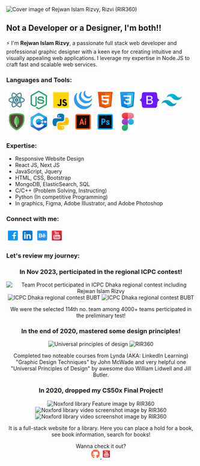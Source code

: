 ![Cover image of Rejwan Islam Rizvy, Rizvi (RIR360)](https://github.com/RIR360/RIR360/assets/50569315/b820c653-82e9-436d-b38f-9cebcbcc0789)

## Not a Developer or a Designer, I'm both!!

⚡ I'm **Rejwan Islam Rizvy**, a passionate full stack web developer and professional graphic designer with a keen eye for creating intuitive and visually appealing web applications. I leverage my expertise in Node.JS to craft fast and scalable web services.


### Languages and Tools:

<span>
<img title="React JS" alt="React icon " height="55px" src="./img/react.svg">
<img title="node JS" alt="node icon " height="55px" src="./img/node.svg">
<img title="javascript" alt="javascript icon " height="55px" src="./img/javascript.svg">
<img title="jquery" alt="jquery icon " height="55px" src="./img/jquery.svg">
<img title="html" alt="html icon " height="55px" src="./img/html.svg">
<img title="css" alt="css icon " height="55px" src="./img/css.svg">
<img title="bootstrap" alt="bootstrap icon " height="55px" src="./img/bootstrap.svg">
<img title="tailwind" alt="tailwind icon " height="55px" src="./img/tailwind.svg">
<img title="mongodb" alt="mongodb icon " height="55px" src="./img/mongodb.svg">
<!-- <img title="elasticsearch" alt="elasticsearch icon " height="55px" src="./img/elasticsearch.svg"> -->
<img title="cpp" alt="cpp icon " height="55px" src="./img/cpp.svg">
<img title="python" alt="python icon " height="55px" src="./img/python.svg">
<img title="illustrator" alt="illustrator icon " height="55px" src="./img/illustrator.svg">
<img title="photoshop" alt="photoshop icon " height="55px" src="./img/photoshop.svg">
<img title="figma" alt="figma icon " height="55px" src="./img/figma.svg">
</span>

### Expertise:
* Responsive Website Design
* React JS, Next JS
* JavaScript, Jquery
* HTML, CSS, Bootstrap
* MongoDB, ElasticSearch, SQL
* C/C++ (Problem Solving, Instructing)
* Python (In competitive Programming)
* In graphics, Figma, Adobe Illustrator, and Adobe Photoshop

### Connect with me:

[<img title="Facebook Profile" alt="Facebook Profile of Rejwan Islam Rizvy" height="35px" src="./img/facebook-square.svg">](https://www.facebook.com/RIR360/)
[<img title="LInkedin Profile" alt="Linkedin Profile of Rejwan Islam Rizvy" height="35px" src="./img/linkedin.svg">](https://www.linkedin.com/in/rir360-pro/)
[<img title="Behance Profile" alt="Behance Profile of Rejwan Islam Rizvy" height="35px" src="./img/behance.svg">](https://www.behance.net/rir360)
[<img title="Youtube Channel" alt="Youtube Channel of Rejwan Islam Rizvy" height="35px" src="./img/youtube-square.svg">](https://www.youtube.com/rejwanislamrir)

### Let's review my journey:

<div align="center">
  <h3>
    <span color="#c96100">In Nov 2023, </span> perticipated in the regional ICPC contest!
  </h3>
  <p>
    <img alt="Team Procot perticipated in ICPC Dhaka regional contest including Rejwan Islam Rizvy" height="150px" src="https://github.com/RIR360/RIR360/assets/50569315/9341b5c6-f336-4bcd-a2d1-e3e8659aaa61">
    <img alt="ICPC Dhaka regional contest BUBT" height="150px" src="https://github.com/RIR360/RIR360/assets/50569315/1fb68a61-bc06-4aa2-bbc1-7041225414a6">
    <img alt="ICPC Dhaka regional contest BUBT" height="150px" src="https://github.com/RIR360/RIR360/assets/50569315/c93194bb-27af-4b37-aebe-c73fad7a8f57">
  </p>
  <p>
    We were the selected 114th no. team among 4000+ teams perticipated in the preliminary test!
  </p>
</div>

<div align="center">
  <h3>
    <span color="#c96100">In the end of 2020, </span> mastered some design principles!
  </h3>
  <p>
    <img alt="Universal principles of design" height="150px" src="https://github.com/RIR360/RIR360/assets/50569315/6c7c6d6b-053c-4498-b20e-73c81b4a4a02">
    <img alt="RIR360" height="150px" src="https://github.com/RIR360/RIR360/assets/50569315/659d227a-7f8c-4bdb-b573-f4f3ac39ca3c">
  </p>
  <p>
    Completed two noteable courses from Lynda (AKA: LinkedIn Learning) "Graphic Design Techniques" by John McWade and very helpful one "Universal Principles of Design" by awesome duo William Lidwell and Jill Butler.
  </p>
</div>

<div align="center">
  <h3>
    <span color="#c96100">In 2020, </span> dropped my CS50x Final Project!
  </h3>
  <p>
    <img alt="Noxford library Feature image by RIR360" height="150px" src="https://user-images.githubusercontent.com/50569315/135026949-7fedee51-0827-4fe4-a764-8b974dd9a9fd.jpg">
    <img alt="Noxford library video screenshot image by RIR360" height="150px" src="https://github.com/RIR360/RIR360/assets/50569315/14f42864-e08e-4d56-a72c-20e97e4eec01">
    <img alt="Noxford library video screenshot image by RIR360" height="150px" src="https://github.com/RIR360/RIR360/assets/50569315/22bcd524-261f-470a-bdad-da7fe1795e02">
  </p>
  <p>
    It is a full-stack website for a library. Here you can place a hold for a book, see book information, search for books!
  </p>
  <p>
    Wanna check it out? <br/>
    <a target="_blank" href="https://github.com/RIR360/Noxford-Library">
      <img alt="Github Share Link" height="25px" src="./img/github.svg">
    </a>
    <a target="_blank" href="https://www.youtube.com/watch?v=KwtOZKcUZ3s&feature=youtu.be">
      <img alt="Youtube Share Link" height="25px" src="./img/youtube-square.svg">
    </a>
  </p>
</div>

